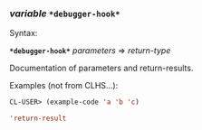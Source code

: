 ### <em>variable</em> <strong>`*debugger-hook*`</strong>

Syntax:

<strong>`*debugger-hook*`</strong> <em>parameters</em> => <em>return-type</em>

Documentation of parameters and return-results.

Examples (not from CLHS...):

```lisp
CL-USER> (example-code 'a 'b 'c)

'return-result
```
